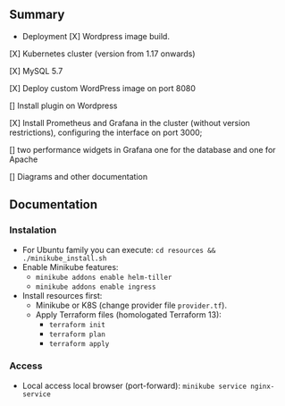 ## Summary
* Deployment
[X] Wordpress image build.

[X] Kubernetes cluster (version from 1.17 onwards)

[X] MySQL 5.7

[X] Deploy custom WordPress image on port 8080

[] Install plugin on Wordpress

[X] Install Prometheus and Grafana in the cluster (without version restrictions), configuring the interface on port 3000;

[] two performance widgets in Grafana one for the database and one for Apache

[] Diagrams and other documentation 

## Documentation
### Instalation
* For Ubuntu family you can execute: `cd resources && ./minikube_install.sh`
* Enable Minikube features: 
    * `minikube addons enable helm-tiller`
    * `minikube addons enable ingress`
* Install resources first:
    * Minikube or K8S (change provider file `provider.tf`).
    * Apply Terraform files (homologated Terraform 13):
        * `terraform init`
        * `terraform plan`
        * `terraform apply`

### Access
* Local access local browser (port-forward): `minikube service nginx-service`